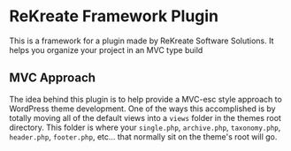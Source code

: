 # ReKreate Framework Plugin
This is a framework for a plugin made by ReKreate Software Solutions. It helps you organize your project in an MVC type build

## MVC Approach
The idea behind this plugin is to help provide a MVC-esc style approach to WordPress theme development. One of the ways this accomplished is by totally moving all of the default views into a `views` folder in the themes root directory. This folder is where your `single.php`, `archive.php`, `taxonomy.php`, `header.php`, `footer.php`, etc... that normally sit on the theme's root will go. 
